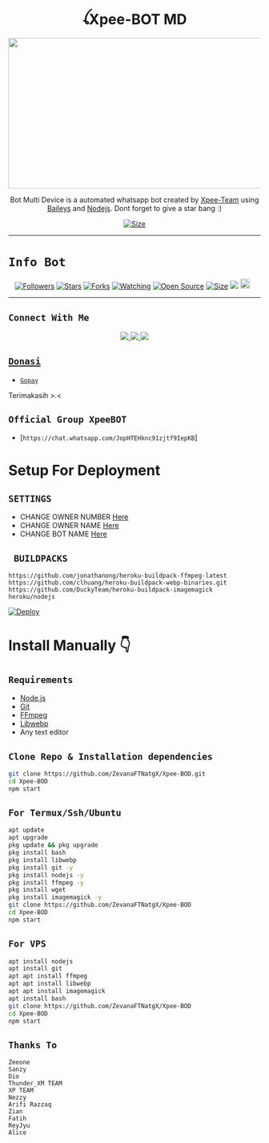 <h1 align="center">ꪶXpee-BOT MD<br></h1>
<p align="center">
  <img src="https://j.top4top.io/p_2279l3oai0.jpg" width="540" height="300" />
</p>

<p align="center">Bot Multi Device is a automated whatsapp bot created by <a href="https://github.com/ZevanaFTNatgX" target="_blank">Xpee-Team</a> using <a href="https://github.com/adiwajshing/Baileys" target="_blank">Baileys</a> and <a href="https://github.com/nodejs" target="_blank">Nodejs</a>. Dont forget to give a star bang :)
</p>

<p align="center">
<a href="https://youtube.com/channel/UCMF1MPwBQ0HauI9jzfLI1Iw"><img title="Size" src="https://img.shields.io/badge/Tutorial Deploy-green"></a>
</p>

------

# ```Info Bot```
<p align="center">
<a href="https://github.com/ZevanaFTNatgX/followers"><img title="Followers" src="https://img.shields.io/github/followers/ZevanaFTNatgX?color=red&style=flat-square"></a>
<a href="https://github.com/ZevanaFTNatgX/Xpee-BOD/stargazers/"><img title="Stars" src="https://img.shields.io/github/stars/ZevanaFTNatgX/Xpee-BOD?color=blue&style=flat-square"></a>
<a href="https://github.com/ZevanaFTNatgX/Xpee-BOD/network/members"><img title="Forks" src="https://img.shields.io/github/forks/ZevanaFTNatgX/Xpee-BOD?color=red&style=flat-square"></a>
<a href="https://github.com/ZevanaFTNatgX/Xpee-BOD/watchers"><img title="Watching" src="https://img.shields.io/github/watchers/DGXeon/Xpee-BOD?label=Watchers&color=blue&style=flat-square"></a>
<a href="https://github.com/ZevanaFTNatgX/Xpee-BOD"><img title="Open Source" src="https://img.shields.io/badge/Author-Dika%20Ardnt%20>.≤.-red?v=103"></a>
<a href="https://github.com/ZevanaFTNatgX/Xpee-BOD/"><img title="Size" src="https://img.shields.io/github/repo-size/ZevanaFTNattX/Xpee-BOD?style=flat-square&color=green"></a>
<a href="https://hits.seeyoufarm.com"><img src="https://hits.seeyoufarm.com/api/count/incr/badge.svg?url=https%3A%2F%2Fgithub.com%2FZevanaFTNatgX%2FXpee-BOD&count_bg=%2379C83D&title_bg=%23555555&icon=probot.svg&icon_color=%2300FF6D&title=hits&edge_flat=false"/></a>
<a href="https://github.com/ZevanaFTNatgX/Xpee-BOD/graphs/commit-activity"><img height="20" src="https://img.shields.io/badge/Maintained%3F-yes-green.svg"></a>&nbsp;&nbsp;
</p>
<p align='center'>
    </p>

-------

## ```Connect With Me```
<p align="center">
<a href="https://wa.me/6289652948525"><img src="https://img.shields.io/badge/WhatsApp%20Developer-25D366?style=for-the-badge&logo=whatsapp&logoColor=white" />
<a href="https://chat.whatsapp.com/JopHTEHknc91zjtf9IepKB"><img src="https://img.shields.io/badge/Join Official Group XpeeBOT-25D366?style=for-the-badge&logo=whatsapp&logoColor=white" />
<a href="https://youtube.com/channel/UCMF1MPwBQ0HauI9jzfLI1Iw"><img src="https://img.shields.io/badge/Jangan Lupa Subscribe Elpezet24 Channel-ff0000?style=for-the-badge&logo=youtube&logoColor=ff000000&link=https://youtube.com/channel/UCMF1MPwBQ0HauI9jzfLI1Iw" /><br>
</p>

## ```Donasi```

- [`Gopay`](089652948525)

<p align="left">
Terimakasih >.<
</p>

## ```Official Group XpeeBOT```

- [`https://chat.whatsapp.com/JopHTEHknc91zjtf9IepKB`]

# Setup For Deployment

## `SETTINGS`

- CHANGE OWNER NUMBER [Here](https://github.com/ZevanaFTNatgX/Xpee-BOD/blob/master/config/config.json#L25)
- CHANGE OWNER NAME [Here](https://github.com/ZevanaFTNatgX/Xpee-BOD/blob/master/config/config.json#L30)
- CHANGE BOT NAME [Here](https://github.com/ZevanaFTNatgX/Xpee-BOD/blob/master/config/config.json#L29)

## ` BUILDPACKS`

```
https://github.com/jonathanong/heroku-buildpack-ffmpeg-latest
https://github.com/clhuang/heroku-buildpack-webp-binaries.git
https://github.com/DuckyTeam/heroku-buildpack-imagemagick
heroku/nodejs
```

[![Deploy](https://www.herokucdn.com/deploy/button.svg)](https://heroku.com/deploy?template=https://github.com/ZevanaFTNatgX/Xpee-BOD/)

# Install Manually 👇
## `Requirements`
* [Node.js](https://nodejs.org/en/)
* [Git](https://git-scm.com/downloads)
* [FFmpeg](https://github.com/BtbN/FFmpeg-Builds/releases/download/autobuild-2020-12-08-13-03/ffmpeg-n4.3.1-26-gca55240b8c-win64-gpl-4.3.zip)
* [Libwebp](https://developers.google.com/speed/webp/download)
* Any text editor
## `Clone Repo & Installation dependencies`
```bash
git clone https://github.com/ZevanaFTNatgX/Xpee-BOD.git
cd Xpee-BOD
npm start
```
## `For Termux/Ssh/Ubuntu`
```bash
apt update
apt upgrade
pkg update && pkg upgrade
pkg install bash
pkg install libwebp
pkg install git -y
pkg install nodejs -y 
pkg install ffmpeg -y 
pkg install wget
pkg install imagemagick -y
git clone https://github.com/ZevanaFTNatgX/Xpee-BOD
cd Xpee-BOD
npm start
```
## `For VPS`
```bash
apt install nodejs 
apt install git 
apt apt install ffmpeg 
apt apt install libwebp 
apt apt install imagemagick
apt install bash
git clone https://github.com/ZevanaFTNatgX/Xpee-BOD
cd Xpee-BOD
npm start
```
## `Thanks To`
```Dika
Zeeone
Sanzy
Dio
Thunder_XM TEAM
XP TEAM
Nezzy
Arifi Razzaq
Zian
Fatih
ReyJyu
Alice
```
